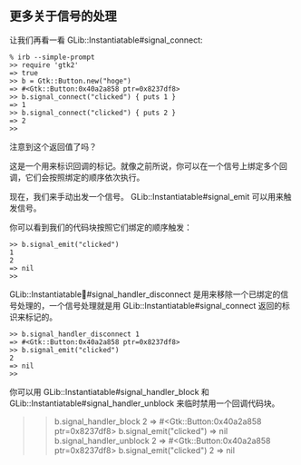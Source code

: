 ## 更多关于信号的处理

让我们再看一看 GLib::Instantiatable#signal_connect:

	% irb --simple-prompt
	>> require 'gtk2'
	=> true
	>> b = Gtk::Button.new("hoge")
	=> #<Gtk::Button:0x40a2a858 ptr=0x8237df8>
	>> b.signal_connect("clicked") { puts 1 }
	=> 1
	>> b.signal_connect("clicked") { puts 2 }
	=> 2
	>>

注意到这个返回值了吗？

这是一个用来标识回调的标记。就像之前所说，你可以在一个信号上绑定多个回调，它们会按照绑定的顺序依次执行。

现在，我们来手动出发一个信号。 GLib::Instantiatable#signal_emit 可以用来触发信号。

你可以看到我们的代码块按照它们绑定的顺序触发：

    >> b.signal_emit("clicked")
	1 
	2
	=> nil
	>>

GLib::Instantiatable#signal_handler_disconnect 是用来移除一个已绑定的信号处理的，一个信号处理就是用 GLib::Instantiatable#signal_connect 返回的标识来标记的。

    >> b.signal_handler_disconnect 1
	=> #<Gtk::Button:0x40a2a858 ptr=0x8237df8>
	>> b.signal_emit("clicked")
	2
	=> nil
	>>

你可以用 GLib::Instantiatable#signal_handler_block 和 GLib::Instantiatable#signal_handler_unblock 来临时禁用一个回调代码块。

   >> b.signal_handler_block 2
   => #<Gtk::Button:0x40a2a858 ptr=0x8237df8>
   >> b.signal_emit("clicked")
   => nil
   >> b.signal_handler_unblock 2
   => #<Gtk::Button:0x40a2a858 ptr=0x8237df8>
   >> b.signal_emit("clicked")
   2
   => nil
   >>    
        
    
